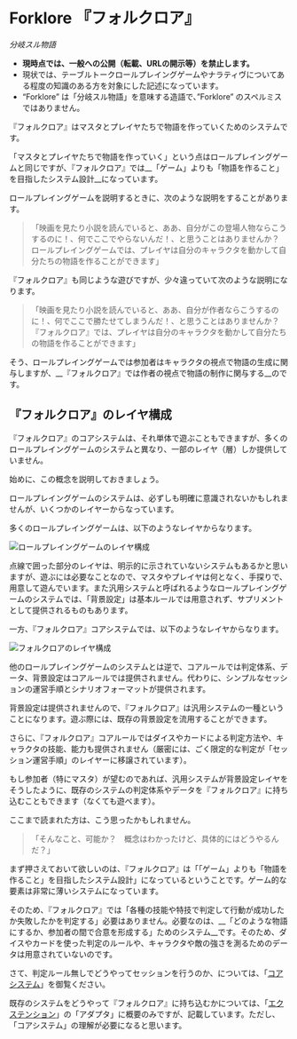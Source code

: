 # Forklore 『フォルクロア』
_分岐スル物語_



- __現時点では、一般への公開（転載、URLの開示等）を禁止します。__
- 現状では、テーブルトークロールプレイングゲームやナラティヴについてある程度の知識のある方を対象にした記述になっています。
- “Forklore” は「分岐スル物語」を意味する造語で、”Forklore” のスペルミスではありません。

『フォルクロア』はマスタとプレイヤたちで物語を作っていくためのシステムです。

「マスタとプレイヤたちで物語を作っていく」という点はロールプレイングゲームと同じですが、『フォルクロア』では__「ゲーム」よりも「物語を作ること」を目指したシステム設計__になっています。

ロールプレイングゲームを説明するときに、次のような説明をすることがあります。

> 「映画を見たり小説を読んでいると、ああ、自分がこの登場人物ならこうするのに！、何でここでやらないんだ！、と思うことはありませんか？　ロールプレイングゲームでは、プレイヤは自分のキャラクタを動かして自分たちの物語を作ることができます」

『フォルクロア』も同じような遊びですが、少々違っていて次のような説明になります。

> 「映画を見たり小説を読んでいると、ああ、自分が作者ならこうするのに！、何でここで勝たせてしまうんだ！、と思うことはありませんか？　『フォルクロア』では、プレイヤは自分のキャラクタを動かして自分たちの物語を作ることができます」

そう、ロールプレイングゲームでは参加者はキャラクタの視点で物語の生成に関与しますが、__『フォルクロア』では作者の視点で物語の制作に関与する__のです。
## 『フォルクロア』のレイヤ構成
『フォルクロア』のコアシステムは、それ単体で遊ぶこともできますが、多くのロールプレイングゲームのシステムと異なり、一部のレイヤ（層）しか提供していません。

始めに、この概念を説明しておきましょう。

ロールプレイングゲームのシステムは、必ずしも明確に意識されないかもしれませんが、いくつかのレイヤーからなっています。

多くのロールプレイングゲームは、以下のようなレイヤからなります。

![ロールプレイングゲームのレイヤ構成](http://path/to/img.jpg)

点線で囲った部分のレイヤは、明示的に示されていないシステムもあるかと思いますが、遊ぶには必要なことなので、マスタやプレイヤは何となく、手探りで、用意して遊んでいます。また汎用システムと呼ばれるようなロールプレイングゲームのシステムでは、「背景設定」は基本ルールでは用意されず、サプリメントとして提供されるものもあります。

一方、『フォルクロア』コアシステムでは、以下のようなレイヤからなります。

![フォルクロアのレイヤ構成](http://path/to/img.jpg)


他のロールプレイングゲームのシステムとは逆で、コアルールでは判定体系、データ、背景設定はコアルールでは提供されません。代わりに、シンプルなセッションの運営手順とシナリオフォーマットが提供されます。

背景設定は提供されませんので、『フォルクロア』は汎用システムの一種ということになります。遊ぶ際には、既存の背景設定を流用することができます。

さらに、『フォルクロア』コアルールではダイスやカードによる判定方法や、キャラクタの技能、能力も提供されません（厳密には、ごく限定的な判定が「セッション運営手順」のレイヤーに移譲されています）。

もし参加者（特にマスタ）が望むのであれば、汎用システムが背景設定レイヤをそうしたように、既存のシステムの判定体系やデータを『フォルクロア』に持ち込むこともできます（なくても遊べます）。

ここまで読まれた方は、こう思ったかもしれません。

> 「そんなこと、可能か？　概念はわかったけど、具体的にはどうやるんだ？」

まず押さえておいて欲しいのは、『フォルクロア』は「「ゲーム」よりも「物語を作ること」を目指したシステム設計」になっているということです。ゲーム的な要素は非常に薄いシステムになっています。

そのため、『フォルクロア』では「各種の技能や特技で判定して行動が成功したか失敗したかを判定する」必要はありません。必要なのは、__「どのような物語にするか、参加者の間で合意を形成する」ためのシステム__です。そのため、ダイスやカードを使った判定のルールや、キャラクタや敵の強さを測るためのデータは用意されていないのです。

さて、判定ルール無しでどうやってセッションを行うのか、については、「[コアシステム](Core.md)」を御覧ください。

既存のシステムをどうやって『フォルクロア』に持ち込むかについては、「[エクステンション](Extension.md)」の「アダプタ」に概要のみですが、記載しています。ただし、「コアシステム」の理解が必要になると思います。
